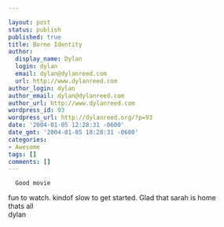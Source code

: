 ```yaml
---

layout: post
status: publish
published: true
title: Borne Identity
author:
  display_name: Dylan
  login: dylan
  email: dylan@dylanreed.com
  url: http://www.dylanreed.com
author_login: dylan
author_email: dylan@dylanreed.com
author_url: http://www.dylanreed.com
wordpress_id: 93
wordpress_url: http://dylanreed.org/?p=93
date: '2004-01-05 12:28:31 -0600'
date_gmt: '2004-01-05 18:28:31 -0600'
categories:
- Awesome
tags: []
comments: []
---
```


      Good movie  
fun to watch. kindof slow to get started. Glad that sarah is home  
thats all  
dylan
